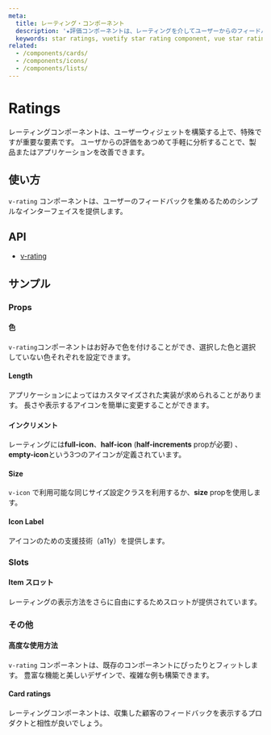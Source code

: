 ```yaml
---
meta:
  title: レーティング・コンポーネント
  description: '★評価コンポーネントは、レーティングを介してユーザーからのフィードバックを収集するための特別なウィジェットです。'
  keywords: star ratings, vuetify star rating component, vue star rating component, rating component
related:
  - /components/cards/
  - /components/icons/
  - /components/lists/
---
```


# Ratings

レーティングコンポーネントは、ユーザーウィジェットを構築する上で、特殊ですが重要な要素です。 ユーザからの評価をあつめて手軽に分析することで、製品またはアプリケーションを改善できます。

<entry-ad />

## 使い方

`v-rating` コンポーネントは、ユーザーのフィードバックを集めるためのシンプルなインターフェイスを提供します。

<usage name="v-rating" />

## API

- [v-rating](/api/v-rating)

<inline-api page="components/ratings" />

## サンプル

### Props

#### 色

`v-rating`コンポーネントはお好みで色を付けることができ、選択した色と選択していない色それぞれを設定できます。

<example file="v-rating/prop-color" />

#### Length

アプリケーションによってはカスタマイズされた実装が求められることがあります。 長さや表示するアイコンを簡単に変更することができます。

<example file="v-rating/prop-length" />

#### インクリメント

レーティングには**full-icon**、**half-icon** (**half-increments** propが必要) 、**empty-icon**という3つのアイコンが定義されています。

<example file="v-rating/prop-half-increments" />

#### Size

`v-icon` で利用可能な同じサイズ設定クラスを利用するか、**size** propを使用します。

<example file="v-rating/prop-size" />

#### Icon Label

アイコンのための支援技術（a11y）を提供します。

<example file="v-rating/prop-icon-label" />

### Slots

#### Item スロット

レーティングの表示方法をさらに自由にするためスロットが提供されています。

<example file="v-rating/slot-item" />

### その他

#### 高度な使用方法

`v-rating` コンポーネントは、既存のコンポーネントにぴったりとフィットします。 豊富な機能と美しいデザインで、複雑な例も構築できます。

<example file="v-rating/misc-advanced" />

#### Card ratings

レーティングコンポーネントは、収集した顧客のフィードバックを表示するプロダクトと相性が良いでしょう。

<example file="v-rating/misc-card" />

<backmatter />
